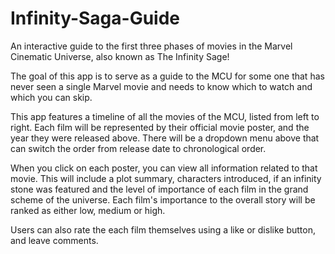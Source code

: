 # Infinity-Saga-Guide
An interactive guide to the first three phases of movies in the Marvel Cinematic Universe, also known as The Infinity Sage!

The goal of this app is to serve as a guide to the MCU for some one that has never seen a single Marvel movie and needs to know which to watch and which you can skip.

This app features a timeline of all the movies of the MCU, listed from left to right. Each film will be represented by their official movie poster, and the year they were released above. There will be a dropdown menu above that can switch the order from release date to chronological order.

When you click on each poster, you can view all information related to that movie. This will include a plot summary, characters introduced, if an infinity stone was featured and the level of importance of each film in the grand scheme of the universe. Each film's importance to the overall story will be ranked as either low, medium or high.

Users can also rate the each film themselves using a like or dislike button, and leave comments.
